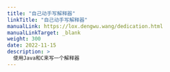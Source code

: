 ```yaml
---
title: "自己动手写解释器"
linkTitle: "自己动手写解释器"
manualLink: https://lox.dengwu.wang/dedication.html
manualLinkTarget: _blank
weight: 300
date: 2022-11-15
description: >
  使用Java和C来写一个解释器
---
```

